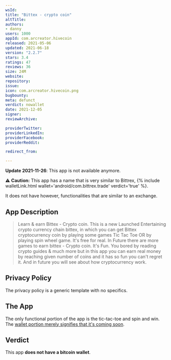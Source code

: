 ```yaml
---
wsId: 
title: "Bittex - crypto coin"
altTitle: 
authors:
- danny
users: 1000
appId: com.arcreator.hivecoin
released: 2021-05-06
updated: 2021-06-18
version: "2.2.7"
stars: 3.4
ratings: 47
reviews: 36
size: 24M
website: 
repository: 
issue: 
icon: com.arcreator.hivecoin.png
bugbounty: 
meta: defunct
verdict: nowallet
date: 2021-12-05
signer: 
reviewArchive:

providerTwitter: 
providerLinkedIn: 
providerFacebook: 
providerReddit: 

redirect_from:

---
```


**Update 2021-11-26**: This app is not available anymore.

⚠️ **Caution:** This app has a name that is very similar to Bittrex,
{% include walletLink.html wallet='android/com.bittrex.trade' verdict='true' %}.

It does not have however, functionalities that are similar to an exchange.

## App Description

> Learn & earn Bittex - Crypto coin. This is a new Launched Entertaining crypto currency chain bittex, in which you can get Bittex cryptocurrency coin by playing some games Tic Tac Toe OR by playing spin wheel game.
> It's free for real.
> In Future there are more games to earn bittex - Crypto coin.
> It's Fun. You bored by reading crypto guides & much more but in this app you can earn real money by reaching given number of coins and it has so fun you can't regret it.
> And in future you will see about how cryptocurrency work.

## Privacy Policy

The privacy policy is a generic template with no specifics.

## The App

The only functional portion of the app is the tic-tac-toe and spin and win. The [wallet portion merely signifies that it's coming soon](https://twitter.com/BitcoinWalletz/status/1458018328090320897).

## Verdict

This app **does not have a bitcoin wallet**.
